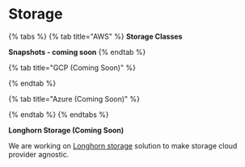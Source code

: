# Storage



{% tabs %}
{% tab title="AWS" %}
**Storage Classes**

**Snapshots - coming soon**
{% endtab %}

{% tab title="GCP (Coming Soon)" %}

{% endtab %}

{% tab title="Azure (Coming Soon)" %}

{% endtab %}
{% endtabs %}



**Longhorn Storage (Coming Soon)**

We are working on [Longhorn storage](https://longhorn.io/) solution to make storage cloud provider agnostic.
